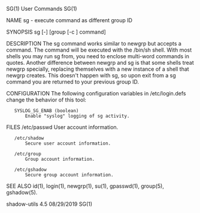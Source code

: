 SG(1)                                                                                           User Commands                                                                                           SG(1)

NAME
       sg - execute command as different group ID

SYNOPSIS
       sg [-] [group [-c ] command]

DESCRIPTION
       The sg command works similar to newgrp but accepts a command. The command will be executed with the /bin/sh shell. With most shells you may run sg from, you need to enclose multi-word commands in
       quotes. Another difference between newgrp and sg is that some shells treat newgrp specially, replacing themselves with a new instance of a shell that newgrp creates. This doesn't happen with sg, so
       upon exit from a sg command you are returned to your previous group ID.

CONFIGURATION
       The following configuration variables in /etc/login.defs change the behavior of this tool:

       SYSLOG_SG_ENAB (boolean)
           Enable "syslog" logging of sg activity.

FILES
       /etc/passwd
           User account information.

       /etc/shadow
           Secure user account information.

       /etc/group
           Group account information.

       /etc/gshadow
           Secure group account information.

SEE ALSO
       id(1), login(1), newgrp(1), su(1), gpasswd(1), group(5), gshadow(5).

shadow-utils 4.5                                                                                  08/29/2019                                                                                            SG(1)
